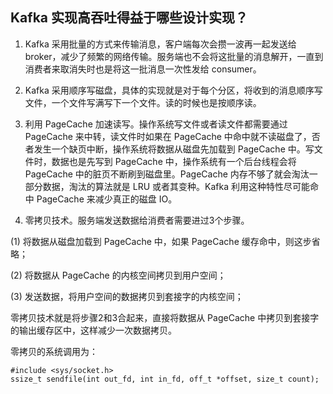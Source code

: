 ## Kafka 实现高吞吐得益于哪些设计实现？

1) Kafka 采用批量的方式来传输消息，客户端每次会攒一波再一起发送给 broker，减少了频繁的网络传输。服务端也不会将这批量的消息解开，一直到消费者来取消失时也是将这一批消息一次性发给 consumer。

2) Kafka 采用顺序写磁盘，具体的实现就是对于每个分区，将收到的消息顺序写文件，一个文件写满写下一个文件。读的时候也是按顺序读。

3) 利用 PageCache 加速读写。操作系统写文件或者读文件都需要通过 PageCache 来中转，读文件时如果在 PageCache 中命中就不读磁盘了，否者发生一个缺页中断，操作系统将数据从磁盘先加载到 PageCache 中。写文件时，数据也是先写到 PageCache 中，操作系统有一个后台线程会将 PageCache 中的脏页不断刷到磁盘里。PageCache 内存不够了就会淘汰一部分数据，淘汰的算法就是 LRU 或者其变种。Kafka 利用这种特性尽可能命中 PageCache 来减少真正的磁盘 IO。

4) 零拷贝技术。服务端发送数据给消费者需要进过3个步骤。

(1) 将数据从磁盘加载到 PageCache 中，如果 PageCache 缓存命中，则这步省略；

(2) 将数据从 PageCache 的内核空间拷贝到用户空间；

(3) 发送数据，将用户空间的数据拷贝到套接字的内核空间；

零拷贝技术就是将步骤2和3合起来，直接将数据从 PageCache 中拷贝到套接字的输出缓存区中，这样减少一次数据拷贝。

零拷贝的系统调用为：

```
#include <sys/socket.h>
ssize_t sendfile(int out_fd, int in_fd, off_t *offset, size_t count);

```